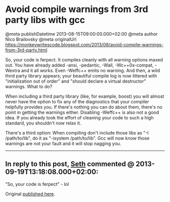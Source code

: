 # Avoid compile warnings from 3rd party libs with gcc

@meta publishDatetime 2013-08-15T09:00:00.000+02:00
@meta author Nico Brailovsky
@meta originalUrl https://monkeywritescode.blogspot.com/2013/08/avoid-compile-warnings-from-3rd-party.html

So, your code is ferpect. It compiles cleanly with all warning options maxed out. You have already added -ansi, -pedantic, -Wall, -Wc++0x-compat, -Wextra and it all works. Even -Weffc++ emits no warning. And then, a wild third party library appears; your beautiful compile log is now littered with "initialization out of order" and "should declare a virtual destructor" warnings. What to do?

When including a third party library (like, for example, boost) you will almost never have the option to fix any of the diagnostics that your compiler helpfully provides you. If there's nothing you can do about them, there's no point in getting the warnings either. Disabling -Weffc++ is also not a good idea. If you already took the effort of cleaning your code to such a high standard, you shouldn't now relax it.

There's a third option: When compiling don't include those libs as "-I /path/to/lib", do it as "-isystem /path/to/lib". Gcc will now know those warnings are not your fault and it will stop nagging you.


---
## In reply to this post, [Seth]() commented @ 2013-09-19T13:18:08.000+02:00:

"So, your code is ferpect" - lol

Original [published here](md_blog/2013/0815_Avoidcompilewarningsfrom3rdpartylibswithgcc.md).
